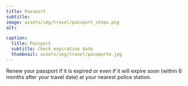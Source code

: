 ```yaml
---
title: Passport
subtitle: 
image: assets/img/travel/passport_steps.png
alt: 

caption:
  title: Passport
  subtitle: Check expiration date
  thumbnail: assets/img/travel/pasaporte.jpg
---
```

Renew your passport if it is expired or even if it will expire soon (within 6 months after your travel date) at your nearest police station.


